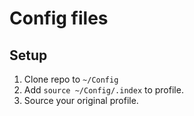 # Config files

## Setup
1. Clone repo to `~/Config`
2. Add `source ~/Config/.index` to profile.
3. Source your original profile.
